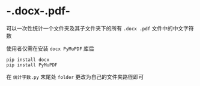 # -.docx-.pdf-
可以一次性统计一个文件夹及其子文件夹下的所有 `.docx .pdf` 文件中的中文字符数  

使用者仅需在安装 `docx PyMuPDF` 库后  

`pip install docx`  
`pip install PyMuPDF`  

在 `统计字数.py` 末尾处 `folder` 更改为自己的文件夹路径即可  
